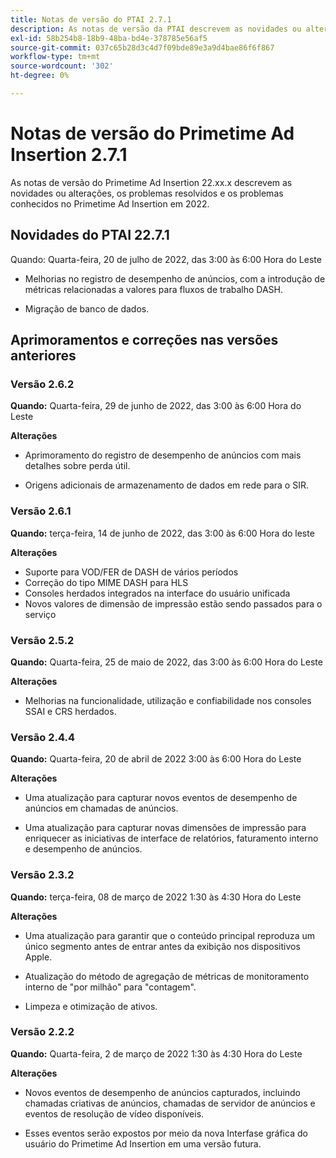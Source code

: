 ```yaml
---
title: Notas de versão do PTAI 2.7.1
description: As notas de versão da PTAI descrevem as novidades ou alterações, os problemas resolvidos e conhecidos no Primetime Ad Insertion no ano de 2022.
exl-id: 58b254b8-18b9-48ba-bd4e-378785e56af5
source-git-commit: 037c65b28d3c4d7f09bde89e3a9d4bae86f6f867
workflow-type: tm+mt
source-wordcount: '302'
ht-degree: 0%

---
```


# Notas de versão do Primetime Ad Insertion 2.7.1

As notas de versão do Primetime Ad Insertion 22.xx.x descrevem as novidades ou alterações, os problemas resolvidos e os problemas conhecidos no Primetime Ad Insertion em 2022.

## Novidades do PTAI 22.7.1

Quando: Quarta-feira, 20 de julho de 2022, das 3:00 às 6:00 Hora do Leste

* Melhorias no registro de desempenho de anúncios, com a introdução de métricas relacionadas a valores para fluxos de trabalho DASH.

* Migração de banco de dados.

## Aprimoramentos e correções nas versões anteriores

### Versão 2.6.2

**Quando:** Quarta-feira, 29 de junho de 2022, das 3:00 às 6:00 Hora do Leste

**Alterações**

* Aprimoramento do registro de desempenho de anúncios com mais detalhes sobre perda útil.

* Origens adicionais de armazenamento de dados em rede para o SIR.

### Versão 2.6.1

**Quando:** terça-feira, 14 de junho de 2022, das 3:00 às 6:00 Hora do leste

**Alterações**

* Suporte para VOD/FER de DASH de vários períodos
* Correção do tipo MIME DASH para HLS
* Consoles herdados integrados na interface do usuário unificada
* Novos valores de dimensão de impressão estão sendo passados para o serviço

### Versão 2.5.2

**Quando:** Quarta-feira, 25 de maio de 2022, das 3:00 às 6:00 Hora do Leste

**Alterações**

* Melhorias na funcionalidade, utilização e confiabilidade nos consoles SSAI e CRS herdados.

### Versão 2.4.4

**Quando:** Quarta-feira, 20 de abril de 2022 3:00 às 6:00 Hora do Leste

**Alterações**

* Uma atualização para capturar novos eventos de desempenho de anúncios em chamadas de anúncios.

* Uma atualização para capturar novas dimensões de impressão para enriquecer as iniciativas de interface de relatórios, faturamento interno e desempenho de anúncios.

### Versão 2.3.2

**Quando:** terça-feira, 08 de março de 2022 1:30 às 4:30 Hora do Leste

**Alterações**

* Uma atualização para garantir que o conteúdo principal reproduza um único segmento antes de entrar antes da exibição nos dispositivos Apple.

* Atualização do método de agregação de métricas de monitoramento interno de &quot;por milhão&quot; para &quot;contagem&quot;.

* Limpeza e otimização de ativos.

### Versão 2.2.2

**Quando:** Quarta-feira, 2 de março de 2022 1:30 às 4:30 Hora do Leste

**Alterações**

* Novos eventos de desempenho de anúncios capturados, incluindo chamadas criativas de anúncios, chamadas de servidor de anúncios e eventos de resolução de vídeo disponíveis.

* Esses eventos serão expostos por meio da nova Interfase gráfica do usuário do Primetime Ad Insertion em uma versão futura.
